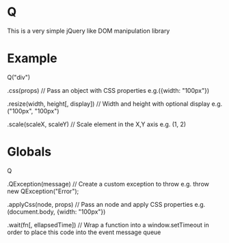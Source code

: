 # Q
This is a very simple jQuery like DOM manipulation library

# Example
Q("div")

.css(props) // Pass an object with CSS properties e.g.({width: "100px"})

.resize(width, height[, display]) // Width and height with optional display e.g. ("100px", "100px") 

.scale(scaleX, scaleY) // Scale element in the X,Y axis e.g. (1, 2)

# Globals

Q

.QException(message) // Create a custom exception to throw e.g. throw new QException("Error");

.applyCss(node, props) // Pass an node and apply CSS properties e.g.(document.body, {width: "100px"})

.wait(fn[, ellapsedTime]) // Wrap a function into a window.setTimeout in order to place this code into the event message queue
